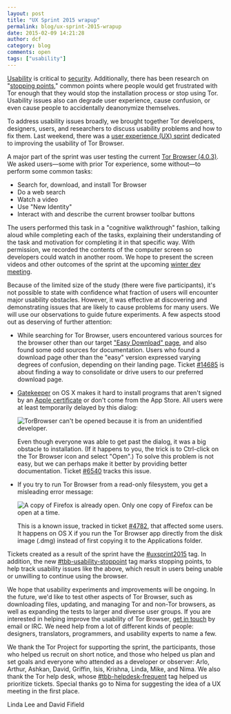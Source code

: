 ```yaml
---
layout: post
title: "UX Sprint 2015 wrapup"
permalink: blog/ux-sprint-2015-wrapup
date: 2015-02-09 14:21:28
author: dcf
category: blog
comments: open
tags: ["usability"]
---
```


[Usability](https://en.wikipedia.org/wiki/Usability) is critical to [security](http://www.cc.gatech.edu/~keith/pubs/ieee-intro-usable-security.pdf). Additionally, there has been research on "[stopping points](https://www.petsymposium.org/2012/papers/hotpets12-1-usability.pdf)," common points where people would get frustrated with Tor enough that they would stop the installation process or stop using Tor. Usability issues also can degrade user experience, cause confusion, or even cause people to accidentally deanonymize themselves.

To address usability issues broadly, we brought together Tor developers, designers, users, and researchers to discuss usability problems and how to fix them. Last weekend, there was a [user experience (UX) sprint](https://trac.torproject.org/projects/tor/wiki/org/meetings/2015UXsprint) dedicated to improving the usability of Tor Browser.

A major part of the sprint was user testing the current [Tor Browser (4.0.3)](https://blog.torproject.org/blog/tor-browser-403-released). We asked users—some with prior Tor experience, some without—to perform some common tasks:

-   Search for, download, and install Tor Browser
-   Do a web search
-   Watch a video
-   Use "New Identity"
-   Interact with and describe the current browser toolbar buttons

The users performed this task in a "cognitive walkthrough" fashion, talking aloud while completing each of the tasks, explaining their understanding of the task and motivation for completing it in that specific way. With permission, we recorded the contents of the computer screen so developers could watch in another room. We hope to present the screen videos and other outcomes of the sprint at the upcoming [winter dev meeting](https://trac.torproject.org/projects/tor/wiki/org/meetings/2015WinterDevMeeting).

Because of the limited size of the study (there were five participants), it's not possible to state with confidence what fraction of users will encounter major usability obstacles. However, it was effective at discovering and demonstrating issues that are likely to cause problems for many users. We will use our observations to guide future experiments. A few aspects stood out as deserving of further attention:

-   While searching for Tor Browser, users encountered various sources for the browser other than our target ["Easy Download" page](https://www.torproject.org/download/download-easy.html), and also found some odd sources for documentation. Users who found a download page other than the "easy" version expressed varying degrees of confusion, depending on their landing page. Ticket [\#14685](https://trac.torproject.org/projects/tor/ticket/14686) is about finding a way to consolidate or drive users to our preferred download page.

-   [Gatekeeper](https://en.wikipedia.org/wiki/Gatekeeper_(OS_X)) on OS X makes it hard to install programs that aren't signed by an [Apple certificate](https://developer.apple.com/library/mac/documentation/Security/Conceptual/CodeSigningGuide/Introduction/Introduction.html) or don't come from the App Store. All users were at least temporarily delayed by this dialog:

    ![TorBrowser can't be opened because it is from an unidentified developer.](https://people.torproject.org/~dcf/graphs/blogfiles/gatekeeper-yosemite.png)

    Even though everyone was able to get past the dialog, it was a big obstacle to installation. (If it happens to you, the trick is to Ctrl-click on the Tor Browser icon and select "Open".) To solve this problem is not easy, but we can perhaps make it better by providing better documentation. Ticket [\#6540](https://trac.torproject.org/projects/tor/ticket/6540) tracks this issue.

-   If you try to run Tor Browser from a read-only filesystem, you get a misleading error message:

    ![A copy of Firefox is already open. Only one copy of Firefox can be open at a time.](https://people.torproject.org/~dcf/graphs/blogfiles/firefox-is-already-open.png)

    This is a known issue, tracked in ticket [\#4782](https://trac.torproject.org/projects/tor/ticket/4782), that affected some users. It happens on OS X if you run the Tor Browser app directly from the disk image (.dmg) instead of first copying it to the Applications folder.

Tickets created as a result of the sprint have the [\#uxsprint2015](https://trac.torproject.org/projects/tor/query?keywords=~uxsprint2015) tag. In addition, the new [\#tbb-usability-stoppoint](https://trac.torproject.org/projects/tor/query?keywords=~tbb-usability-stoppoint&status=!closed) tag marks stopping points, to help track usability issues like the above, which result in users being unable or unwilling to continue using the browser.

We hope that usability experiments and improvements will be ongoing. In the future, we'd like to test other aspects of Tor Browser, such as downloading files, updating, and managing Tor and non-Tor browsers, as well as expanding the tests to larger and diverse user groups. If you are interested in helping improve the usability of Tor Browser, [get in touch](https://www.torproject.org/about/contact) by email or IRC. We need help from a lot of different kinds of people: designers, translators, programmers, and usability experts to name a few.

We thank the Tor Project for supporting the sprint, the participants, those who helped us recruit on short notice, and those who helped us plan and set goals and everyone who attended as a developer or observer: Arlo, Arthur, Ashkan, David, Griffin, Isis, Krishna, Linda, Mike, and Nima. We also thank the Tor help desk, whose [\#tbb-helpdesk-frequent](https://trac.torproject.org/projects/tor/query?keywords=~tbb-helpdesk-frequent&status=!closed) tag helped us prioritize tickets. Special thanks go to Nima for suggesting the idea of a UX meeting in the first place.

Linda Lee and David Fifield
